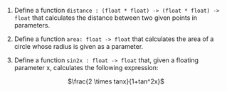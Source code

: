 <script>
MathJax = {
  loader: {load: ['input/asciimath', 'output/chtml']},
  asciimath: {
    delimiters: [['$','$'], ['`','`']]
  }
}
</script>

<script src="https://polyfill.io/v3/polyfill.min.js?features=es6"></script>
<script type="text/javascript" id="MathJax-script" async
  src="https://cdn.jsdelivr.net/npm/mathjax@3/es5/startup.js"></script>

1. Define a function `distance : (float * float) -> (float * float) -> float` that calculates the distance between two given points in parameters.

2. Define a function `area: float -> float` that calculates the area of a circle whose radius is given as a parameter.

3. Define a function `sin2x : float -> float` that, given a floating parameter x, calculates the following expression:

<center>
$\frac{2 \times tanx}{1+tan^2x}$
</center>
